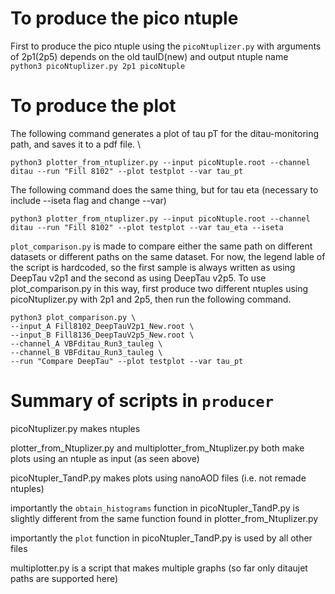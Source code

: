 # To produce the pico ntuple
First to produce the pico ntuple using the `picoNtuplizer.py` with arguments of  2p1(2p5) depends on the old tauID(new) and output ntuple name \
```python3 picoNtuplizer.py 2p1 picoNtuple```

# To produce the plot
The following command generates a plot of tau pT for the ditau-monitoring path, and saves it to a pdf file.  \
```
python3 plotter_from_ntuplizer.py --input picoNtuple.root --channel ditau --run "Fill 8102" --plot testplot --var tau_pt
```
The following command does the same thing, but for tau eta (necessary to include --iseta flag and change --var)
```
python3 plotter_from_ntuplizer.py --input picoNtuple.root --channel ditau --run "Fill 8102" --plot testplot --var tau_eta --iseta
```

`plot_comparison.py` is made to compare either the same path on different datasets or different paths on the same dataset.
For now, the legend lable of the script is hardcoded, so the first sample is always written as using DeepTau v2p1
and the second as using DeepTau v2p5.
To use plot_comparison.py in this way, first produce two different ntuples using picoNtuplizer.py with 2p1 and 2p5, then run the following command.
```
python3 plot_comparison.py \
--input_A Fill8102_DeepTauV2p1_New.root \
--input_B Fill8136_DeepTauV2p5_New.root \
--channel_A VBFditau_Run3_tauleg \
--channel_B VBFditau_Run3_tauleg \
--run "Compare DeepTau" --plot testplot --var tau_pt
```

# Summary of scripts in `producer`
picoNtuplizer.py makes ntuples

plotter_from_Ntuplizer.py and multiplotter_from_Ntuplizer.py both make plots using an ntuple as input (as seen above)

picoNtupler_TandP.py makes plots using nanoAOD files (i.e. not remade ntuples)

importantly the `obtain_histograms` function in picoNtupler_TandP.py is slightly different from the same function found in plotter_from_Ntuplizer.py

importantly the `plot` function in picoNtupler_TandP.py is used by all other files

multiplotter.py is a script that makes multiple graphs (so far only ditaujet paths are supported here)

